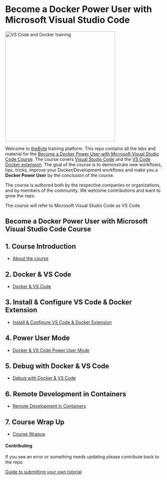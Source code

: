# Become a Docker Power User with Microsoft Visual Studio Code

<img src="./../img/vs-code-docker-training.png" alt="VS Code and Docker training" height="350">  

Welcome to [theByte](https://www.thebyte.io) training platform. This repo contains all the labs and material for the [Become a Docker Power User with Microsoft Visual Studio Code Course](https://www.thebyte.io/become-a-docker-power-user-with-microsoft-visual-studio-code). The course covers [Visual Studio Code](https://code.visualstudio.com) and the [VS Code Docker extension](https://marketplace.visualstudio.com/items?itemName=ms-azuretools.vscode-docker). The goal of the course is to demonstrate new workflows, tips, tricks, improve your Docker/Development workflows and make you a **Docker Power User** by the conclusion of the course.

The course is authored both by the respective companies or organizations, and by members of the community. We welcome contributions and want to grow the repo.

The course will refer to Microsoft Visual Studio Code as VS Code.

## Become a Docker Power User with Microsoft Visual Studio Code Course

## 1. Course Introduction
* [About the course](./01-course-overview/overview.md)

## 2. Docker & VS Code 
* [Docker & VS Code](./02-docker-vscode/docker-vscode.md)

## 3. Install & Configure VS Code & Docker Extension 
* [Install & Configure VS Code & Docker Extension](./03-install-configure-vscode/vscode-configure.md)

## 4. Power User Mode 
* [Docker & VS Code Power User Mode](./04-power-user/power-user.md)

 ## 5. Debug with Docker & VS Code
* [Debug with Docker & VS Code](./05-debug-docker/debug-docker-vscode.md)

## 6. Remote Development in Containers
* [Remote Development in Containers](./06-remote-development/remote-dev.md)

## 7. Course Wrap Up
* [Course Wrapup](./07-course-wrapup/wrapup.md)


#### Contributing

If you see an error or something needs updating please contribute back to the repo

[Guide to submitting your own tutorial](contribute.md)



